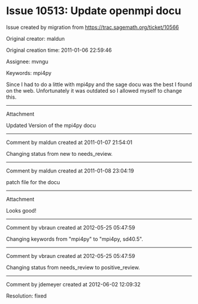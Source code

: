 # Issue 10513: Update openmpi docu

Issue created by migration from https://trac.sagemath.org/ticket/10566

Original creator: maldun

Original creation time: 2011-01-06 22:59:46

Assignee: mvngu

Keywords: mpi4py

Since I had to do a little with mpi4py and the sage docu was the best I found on the web. Unfortunately it was outdated so I allowed myself to change this.


---

Attachment

Updated Version of the mpi4py docu


---

Comment by maldun created at 2011-01-07 21:54:01

Changing status from new to needs_review.


---

Comment by maldun created at 2011-01-08 23:04:19

patch file for the docu


---

Attachment

Looks good!


---

Comment by vbraun created at 2012-05-25 05:47:59

Changing keywords from "mpi4py" to "mpi4py, sd40.5".


---

Comment by vbraun created at 2012-05-25 05:47:59

Changing status from needs_review to positive_review.


---

Comment by jdemeyer created at 2012-06-02 12:09:32

Resolution: fixed
